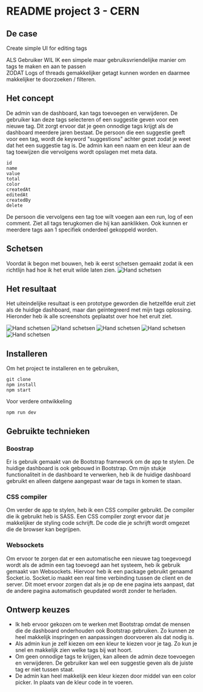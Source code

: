 # README project 3 - CERN

## De case
Create simple UI for editing tags

ALS Gebruiker WIL IK een simpele maar gebruiksvriendelijke manier om tags te maken en aan te passen  
ZODAT Logs of threads gemakkelijker getagt kunnen worden en daarmee makkelijker te doorzoeken / filteren.

## Het concept
De admin van de dashboard, kan tags toevoegen en verwijderen. De gebruiker kan deze tags selecteren of een suggestie geven voor een nieuwe tag. Dit zorgt ervoor dat je geen onnodige tags krijgt als de dashboard meerdere jaren bestaat. De persoon die een suggestie geeft voor een tag, wordt de keyword "suggestions" achter gezet zodat je weet dat het een suggestie tag is.
De admin kan een naam en een kleur aan de tag toewijzen die vervolgens wordt opslagen met meta data.

    id
    name
    value
    total
    color
    createdAt
    editedAt
    createdBy
    delete

De persoon die vervolgens een tag toe wilt voegen aan een run, log of een comment. Ziet all tags terugkomen die hij  kan aanklikken. Ook kunnen er meerdere tags aan 1 specifiek onderdeel gekoppeld worden.

## Schetsen
Voordat ik begon met bouwen, heb ik eerst schetsen gemaakt zodat ik een richtlijn had hoe ik het eruit wilde laten zien.
![Hand schetsen](docs/hand-schetsen.jpg)

## Het resultaat
Het uiteindelijke resultaat is een prototype geworden die hetzelfde eruit ziet als de huidige dashboard, maar dan geïntegreerd met mijn tags oplossing. Hieronder heb ik alle screenshots geplaatst over hoe het eruit ziet.

![Hand schetsen](docs/tag.jpg)
![Hand schetsen](docs/tag-added-tag.jpg)
![Hand schetsen](docs/runs.jpg)
![Hand schetsen](docs/run.jpg)
![Hand schetsen](docs/run-added-tag.jpg)

## Installeren
Om het project te installeren en te gebruiken, 

    git clone 
    npm install
    npm start

Voor verdere ontwikkeling

    npm run dev

## Gebruikte technieken
### Boostrap
Er is gebruik gemaakt van de Bootstrap framework om de app te stylen. De huidige dashboard is ook gebouwd in Bootstrap. Om mijn stukje functionaliteit in de dashboard te verwerken, heb ik de huidige dashboard gebruikt en alleen datgene aangepast waar de tags in komen te staan.

### CSS compiler
Om verder de app te stylen, heb ik een CSS compiler gebruikt. De compiler die ik gebruikt heb is SASS. Een CSS compiler zorgt ervoor dat je makkelijker de styling code schrijft. De code die je schrijft wordt omgezet die de browser kan begrijpen.

### Websockets
Om ervoor te zorgen dat er een automatische een nieuwe tag toegevoegd wordt als de admin een tag toevoegd aan het systeem, heb ik gebruik gemaakt van Websockets. Hiervoor heb ik een package gebruikt genaamd Socket.io. Socket.io maakt een real time verbinding tussen de client en de server. Dit moet ervoor zorgen dat als je op de ene pagina iets aanpast, dat de andere pagina automatisch geupdated wordt zonder te herladen.

## Ontwerp keuzes
- Ik heb ervoor gekozen om te werken met Bootstrap omdat de mensen die de dashboard onderhouden ook Bootstrap gebruiken. Zo kunnen ze heel makkelijk inspringen en aanpassingen doorvoeren als dat nodig is.
- Als admin kun je zelf kiezen om een kleur te kiezen voor je tag. Zo kun je snel en makkelijk zien welke tags bij wat hoort.
- Om geen onnodige tags te krijgen, kan alleen de admin deze toevoegen en verwijderen. De gebruiker kan wel een suggestie geven als de juiste tag er niet tussen staat.
- De admin kan heel makkelijk een kleur kiezen door middel van een color picker. In plaats van de kleur code in te voeren.